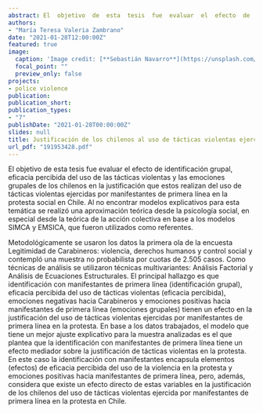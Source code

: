 ```yaml
---
abstract: El  objetivo  de  esta  tesis  fue  evaluar  el  efecto  de  identificación  grupal,  eficacia percibida del uso de las tácticas violentas y las emociones grupales de los chilenos en  la  justificación  que  estos  realizan  del  uso  de  tácticas  violentas  ejercidas  por manifestantes  de  primera  línea  en  la  protesta  social en  Chile.    Al  no  encontrar modelos explicativos para esta temática se realizó una aproximación teórica desde la psicología social, en especial desde la teórica de la acción colectiva en base a los modelos SIMCA y EMSICA, que fueron utilizados como referentes. 
authors:
- "María Teresa Valeria Zambrano"
date: "2021-01-28T12:00:00Z"
featured: true
image:
  caption: 'Image credit: [**Sebastián Navarro**](https://unsplash.com/photos/hOcbFF76eVA?utm_source=unsplash&utm_medium=referral&utm_content=creditShareLink)'
  focal_point: ""
  preview_only: false
projects:
- police violence
publication: 
publication_short: 
publication_types:
- "7"
publishDate: "2021-01-28T00:00:00Z"
slides: null
title: Justificación de los chilenos al uso de tácticas violentas ejercidas por manifestantes de Primera Línea en Chile.
url_pdf: "191953428.pdf"
---
```


El  objetivo  de  esta  tesis  fue  evaluar  el  efecto  de  identificación  grupal,  eficacia percibida del uso de las tácticas violentas y las emociones grupales de los chilenos en  la  justificación  que  estos  realizan  del  uso  de  tácticas  violentas  ejercidas  por manifestantes  de  primera  línea  en  la  protesta  social en  Chile.    Al  no  encontrar modelos explicativos para esta temática se realizó una aproximación teórica desde la psicología social, en especial desde la teórica de la acción colectiva en base a los modelos SIMCA y EMSICA, que fueron utilizados como referentes. 

Metodológicamente se usaron los datos la primera ola de la encuesta Legitimidad de  Carabineros:  violencia,  derechos  humanos  y  control  social  y  contempló  una 
muestra no probabilista  por cuotas  de 2.505 casos. Como técnicas de análisis se utilizaron técnicas multivariantes: Análisis Factorial y Análisis de Ecuaciones 
Estructurales.  El  principal  hallazgo  es  que  identificación  con  manifestantes  de primera línea (identificación grupal), eficacia percibida del uso de tácticas violentas (eficacia percibida), emociones negativas hacia Carabineros y emociones positivas hacia manifestantes de primera línea (emociones grupales) tienen un efecto en la justificación  del  uso  de  tácticas  violentas  ejercidas  por  manifestantes  de  primera línea en la protesta. En base a los datos trabajados, el modelo que tiene un mejor ajuste explicativo para la muestra analizadas es el que plantea que la identificación con manifestantes de primera línea tiene un efecto mediador sobre la justificación de tácticas violentas en la protesta. En este caso la identificación con manifestantes encapsula  elementos  (efectos)  de  eficacia  percibida  del  uso  de  la  violencia  en  la protesta y emociones positivas hacia manifestantes de primera línea, pero, además, considera que existe un efecto directo de estas variables en la justificación  de los chilenos del uso de tácticas violentas ejercida por manifestantes de primera línea en la protesta en Chile.  
 
